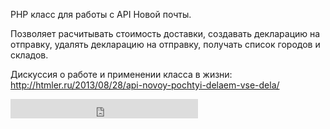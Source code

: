 PHP класс для работы с API Новой почты.

Позволяет расчитывать стоимость доставки, создавать декларацию на отправку, удалять декларацию на отправку, получать список городов и складов.

Дискуссия о работе и применении класса в жизни: http://htmler.ru/2013/08/28/api-novoy-pochtyi-delaem-vse-dela/

<iframe frameborder="0" allowtransparency="true" scrolling="no" src="https://money.yandex.ru/embed/small.xml?uid=41001156079219&amp;button-text=06&amp;button-size=s&amp;button-color=white&amp;targets=API+%D0%9D%D0%BE%D0%B2%D0%BE%D0%B9+%D0%BF%D0%BE%D1%87%D1%82%D1%8B&amp;default-sum=33" width="auto" height="31"></iframe>